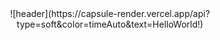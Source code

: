 <div align="center">
  ![header](https://capsule-render.vercel.app/api?type=soft&color=timeAuto&text=HelloWorld!)

</div>
